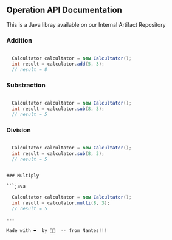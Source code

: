 

## Operation API Documentation

This is a Java libray available on our Internal Artifact Repository


### Addition

```java

  Calcultator calcultator = new Calcultator();
  int result = calculator.add(5, 3);
  // result = 8

```

### Substraction

```java

  Calcultator calcultator = new Calcultator();
  int result = calculator.sub(8, 3);
  // result = 5

```

### Division

```java

  Calcultator calcultator = new Calcultator();
  int result = calculator.sub(8, 3);
  // result = 5


### Multiply

```java

  Calcultator calcultator = new Calcultator();
  int result = calculator.multi(8, 3);
  // result = 5

---

Made with ❤️  by 👨‍💻  -- from Nantes!!! 
